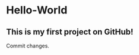 # Hello-World
This is my first project on GitHub!
---------------------------------------
Commit changes.
